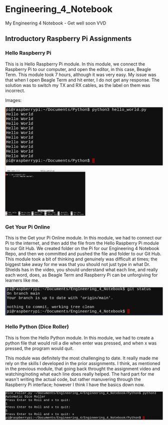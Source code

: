 # Engineering_4_Notebook
My Engineering 4 Notebook - Get well soon VVD



## Introductory Raspberry Pi Assignments

### Hello Raspberry Pi

This is is Hello Raspberry Pi module. In this module, we connect the Raspberry Pi to our computer, and open the editor, in this case, Beagle Term. This module took 7 hours, although it was very easy. My issue was that when I open Beagle Term and hit enter, I do not get any response. The solution was to switch my TX and RX cables, as the label on them was incorrect.

Images:

<img src="Images/Screenshot%202020-10-14%20at%201.08.21%20PM%20(2).png" width="256*1.5">
                                                                               
<img src="Images/Screenshot%202020-10-14%20at%2012.56.37%20PM%20(2).png" width="256">




### Get Your Pi Online

This is the Get your Pi Online module. In this module, we had to connect our Pi to the internet, and then add the file from the Hello Raspberry Pi module to our Git Hub. We created folder on the Pi for our Engineering 4 Notebook Repo, and then we committed and pushed the file and folder to our Git Hub. This module took a bit of thinking and genuinely was difficult at times; the biggest take away for me was that you should not just type in what Dr. Shields has in the video, you should understand what each line, and really each word, does, as Beagle Term and Raspberry Pi can be unforgiving for learners like me.

<img src="Images/Screenshot%202020-10-21%20at%201.15.39%20PM.png" width="256*2">
                                                                            
### Hello Python (Dice Roller)

This is from the Hello Python module. In this module, we had to create a python file that would roll a die when enter was pressed, and when x was pressed, the program would quit.

This module was definitely the most challenging to date. It really made me rely on the skills I developed in the prior assignments. I think, as mentioned in the previous module, that going back throught the assignment video and watching/noting what each line does really helped. The hard part for me wasn't writing the actual code, but rather manuvering through the Raspberry Pi interface; however I think I have the basics down now. 

<img src="Images/Screenshot%202020-10-29%20at%202.37.34%20PM.png" width="256*2">
